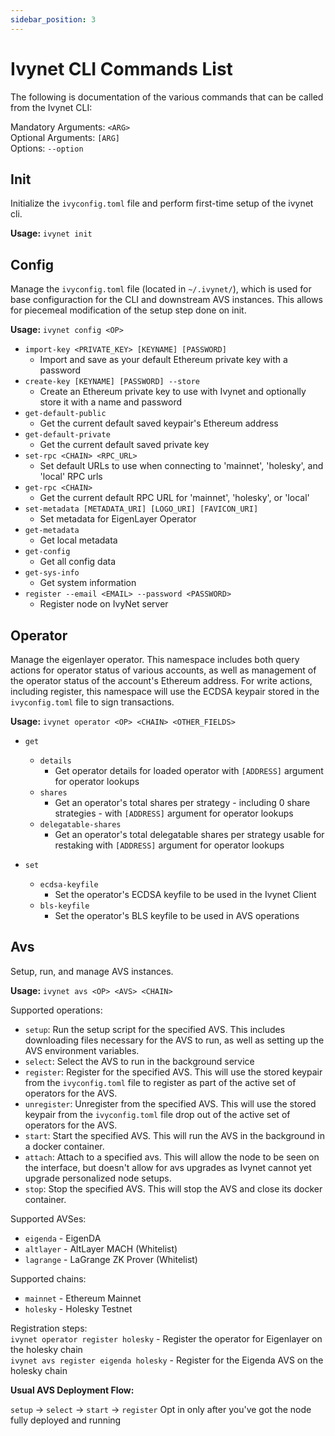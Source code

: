 ```yaml
---
sidebar_position: 3
---
```


# Ivynet CLI Commands List

The following is documentation of the various commands that can be called from the Ivynet CLI:

Mandatory Arguments: `<ARG>` <br />
Optional Arguments: `[ARG]` <br />
Options: `--option` <br />

## Init

Initialize the `ivyconfig.toml` file and perform first-time setup of the ivynet cli.

**Usage:**
`ivynet init`

## Config

Manage the `ivyconfig.toml` file (located in `~/.ivynet/`), which is used for base configuraction for the CLI and downstream AVS instances. This allows for piecemeal modification of the setup step done on init.

**Usage:**
`ivynet config <OP>`

- `import-key <PRIVATE_KEY> [KEYNAME] [PASSWORD]`
  - Import and save as your default Ethereum private key with a password
- `create-key [KEYNAME] [PASSWORD] --store`
  - Create an Ethereum private key to use with Ivynet and optionally store it with a name and password
- `get-default-public`
  - Get the current default saved keypair's Ethereum address
- `get-default-private`
  - Get the current default saved private key
- `set-rpc <CHAIN> <RPC_URL>`
  - Set default URLs to use when connecting to 'mainnet', 'holesky', and 'local' RPC urls
- `get-rpc <CHAIN>`
  - Get the current default RPC URL for 'mainnet', 'holesky', or 'local'
- `set-metadata [METADATA_URI] [LOGO_URI] [FAVICON_URI]`
  - Set metadata for EigenLayer Operator
- `get-metadata`
  - Get local metadata
- `get-config`
  - Get all config data
- `get-sys-info`
  - Get system information
- `register --email <EMAIL> --password <PASSWORD>`
  - Register node on IvyNet server

## Operator

Manage the eigenlayer operator. This namespace includes both query actions for operator status of various accounts, as well as management of the operator status of the account's Ethereum address. For write actions, including register, this namespace will use the ECDSA keypair stored in the `ivyconfig.toml` file to sign transactions.

**Usage:**
`ivynet operator <OP> <CHAIN> <OTHER_FIELDS>`

- `get`
  - `details`
    - Get operator details for loaded operator with `[ADDRESS]` argument for operator lookups
  - `shares`
    - Get an operator's total shares per strategy - including 0 share strategies - with `[ADDRESS]` argument for operator lookups
  - `delegatable-shares`
    - Get an operator's total delegatable shares per strategy usable for restaking with `[ADDRESS]` argument for operator lookups

- `set`
  - `ecdsa-keyfile`
    - Set the operator's ECDSA keyfile to be used in the Ivynet Client
  - `bls-keyfile`
    - Set the operator's BLS keyfile to be used in AVS operations

## Avs

Setup, run, and manage AVS instances.

**Usage:**
`ivynet avs <OP> <AVS> <CHAIN>`

Supported operations:

- `setup`: Run the setup script for the specified AVS. This includes downloading files necessary for the AVS to run, as well as setting up the AVS environment variables.
- `select`: Select the AVS to run in the background service
- `register`: Register for the specified AVS. This will use the stored keypair from the `ivyconfig.toml` file to register as part of the active set of operators for the AVS.
- `unregister`: Unregister from the specified AVS. This will use the stored keypair from the `ivyconfig.toml` file drop out of the active set of operators for the AVS.
- `start`: Start the specified AVS. This will run the AVS in the background in a docker container.
- `attach`: Attach to a specified avs. This will allow the node to be seen on the interface, but doesn't allow for avs upgrades as Ivynet cannot yet upgrade personalized node setups.
- `stop`: Stop the specified AVS. This will stop the AVS and close its docker container.

Supported AVSes:

- `eigenda` - EigenDA
- `altlayer` - AltLayer MACH (Whitelist)
- `lagrange` - LaGrange ZK Prover (Whitelist)

Supported chains:

- `mainnet` - Ethereum Mainnet
- `holesky` - Holesky Testnet

Registration steps: <br />
`ivynet operator register holesky` - Register the operator for Eigenlayer on the holesky chain <br />
`ivynet avs register eigenda holesky` - Register for the Eigenda AVS on the holesky chain

**Usual AVS Deployment Flow:**

`setup` -> `select` -> `start` -> `register`
Opt in only after you've got the node fully deployed and running
